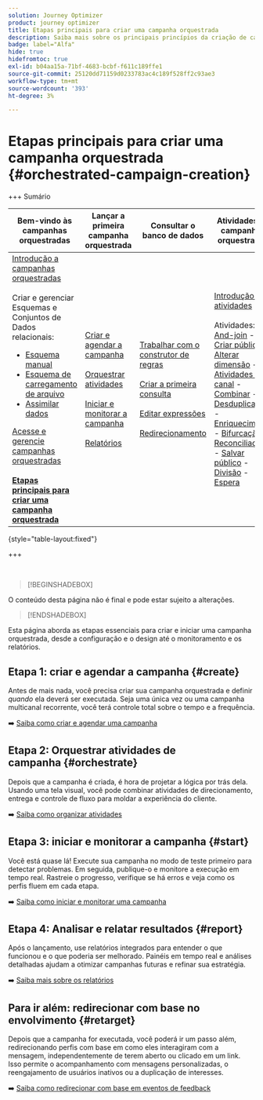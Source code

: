 ```yaml
---
solution: Journey Optimizer
product: journey optimizer
title: Etapas principais para criar uma campanha orquestrada
description: Saiba mais sobre os principais princípios da criação de campanhas orquestradas com o Adobe Journey Optimizer
badge: label="Alfa"
hide: true
hidefromtoc: true
exl-id: b04aa15a-71bf-4683-bcbf-f611c189ffe1
source-git-commit: 25120dd71159d0233783ac4c189f528ff2c93ae3
workflow-type: tm+mt
source-wordcount: '393'
ht-degree: 3%

---
```



# Etapas principais para criar uma campanha orquestrada {#orchestrated-campaign-creation}

+++ Sumário

| Bem-vindo às campanhas orquestradas | Lançar a primeira campanha orquestrada | Consultar o banco de dados | Atividades de campanhas orquestradas |
|---|---|---|---|
| [Introdução a campanhas orquestradas](gs-orchestrated-campaigns.md)<br/><br/>Criar e gerenciar Esquemas e Conjuntos de Dados relacionais:</br> <ul><li>[Esquema manual](manual-schema.md)</li><li>[Esquema de carregamento de arquivo](file-upload-schema.md)</li><li>[Assimilar dados](ingest-data.md)</li></ul>[Acesse e gerencie campanhas orquestradas](access-manage-orchestrated-campaigns.md)<br/><br/><b>[Etapas principais para criar uma campanha orquestrada](gs-campaign-creation.md)</b> | [Criar e agendar a campanha](create-orchestrated-campaign.md)<br/><br/>[Orquestrar atividades](orchestrate-activities.md)<br/><br/>[Iniciar e monitorar a campanha](start-monitor-campaigns.md)<br/><br/>[Relatórios](reporting-campaigns.md) | [Trabalhar com o construtor de regras](orchestrated-rule-builder.md)<br/><br/>[Criar a primeira consulta](build-query.md)<br/><br/>[Editar expressões](edit-expressions.md)<br/><br/>[Redirecionamento](retarget.md) | [Introdução às atividades](activities/about-activities.md)<br/><br/>Atividades:<br/>[And-join](activities/and-join.md) - [Criar público](activities/build-audience.md) - [Alterar dimensão](activities/change-dimension.md) - [Atividades de canal](activities/channels.md) - [Combinar](activities/combine.md) - [Desduplicação](activities/deduplication.md) - [Enriquecimento](activities/enrichment.md) - [Bifurcação](activities/fork.md) - [Reconciliação](activities/reconciliation.md) - [Salvar público](activities/save-audience.md) - [Divisão](activities/split.md) - [Espera](activities/wait.md) |

{style="table-layout:fixed"}

+++

<br/>

>[!BEGINSHADEBOX]

O conteúdo desta página não é final e pode estar sujeito a alterações.

>[!ENDSHADEBOX]

Esta página aborda as etapas essenciais para criar e iniciar uma campanha orquestrada, desde a configuração e o design até o monitoramento e os relatórios.

<!--
<table style="table-layout:fixed"><tr style="border: 0; text-align: center;" >
<td><a href="#create"><img alt="Create & schedule your campaign" src="../../channels/assets/do-not-localize/email.png"></a><br/><a href="#create"><strong>Create & schedule your campaign</strong></a></td>
<td><a href="#orchestrate"><img alt="Orchestrate campaign activities" src="../../channels/assets/do-not-localize/sms.png"></a><br/><a href="#orchestrate"><strong>Orchestrate campaign activities</strong></a></td>
<td><a href="#start"><img alt="Start & monitor your campaign" src="../../channels/assets/do-not-localize/push.png"></a><a href="#start"><strong>Start & monitor your campaign</strong></a></td>
<td><a href="#report"><img alt="Analyze & report on results" src="../../channels/assets/do-not-localize/push.png"></a><a href="#report"><strong>Analyze & report on results</strong></a></td>
</tr></table>-->



## Etapa 1: criar e agendar a campanha {#create}

Antes de mais nada, você precisa criar sua campanha orquestrada e definir *quando* ela deverá ser executada. Seja uma única vez ou uma campanha multicanal recorrente, você terá controle total sobre o tempo e a frequência.

➡️ [Saiba como criar e agendar uma campanha](../orchestrated/create-orchestrated-campaign.md)

## Etapa 2: Orquestrar atividades de campanha {#orchestrate}

Depois que a campanha é criada, é hora de projetar a lógica por trás dela. Usando uma tela visual, você pode combinar atividades de direcionamento, entrega e controle de fluxo para moldar a experiência do cliente.

➡️ [Saiba como organizar atividades](../orchestrated/orchestrate-activities.md)

## Etapa 3: iniciar e monitorar a campanha {#start}

Você está quase lá! Execute sua campanha no modo de teste primeiro para detectar problemas. Em seguida, publique-o e monitore a execução em tempo real. Rastreie o progresso, verifique se há erros e veja como os perfis fluem em cada etapa.

➡️ [Saiba como iniciar e monitorar uma campanha](../orchestrated/start-monitor-campaigns.md)

## Etapa 4: Analisar e relatar resultados {#report}

Após o lançamento, use relatórios integrados para entender o que funcionou e o que poderia ser melhorado. Painéis em tempo real e análises detalhadas ajudam a otimizar campanhas futuras e refinar sua estratégia.

➡️ [Saiba mais sobre os relatórios](../orchestrated/reporting-campaigns.md)

## Para ir além: redirecionar com base no envolvimento {#retarget}

Depois que a campanha for executada, você poderá ir um passo além, redirecionando perfis com base em como eles interagiram com a mensagem, independentemente de terem aberto ou clicado em um link. Isso permite o acompanhamento com mensagens personalizadas, o reengajamento de usuários inativos ou a duplicação de interesses.

➡️ [Saiba como redirecionar com base em eventos de feedback](../orchestrated/retarget.md)
